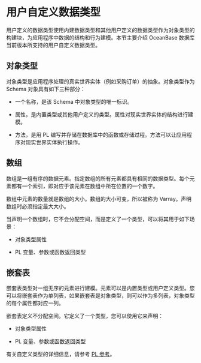 用户自定义数据类型 
==============================

用户定义的数据类型使用内建数据类型和其他用户定义的数据类型作为对象类型的构建块，为应用程序中数据的结构和行为建模。本节主要介绍 OceanBase 数据库当前版本所支持的用户自定义数据类型。

对象类型 
-------------------------

对象类型是应用程序处理的真实世界实体（例如采购订单）的抽象。对象类型作为 Schema 对象具有如下三种部分：

* 一个名称，是该 Schema 中对象类型的唯一标识。

  

* 属性，是内置类型或其他用户定义的类型。属性对现实世界实体的结构进行建模。

  

* 方法，是用 PL 编写并存储在数据库中的函数或存储过程。方法可以让应用程序对现实世界实体执行操作。

  




数组 
-----------------------

数组是一组有序的数据元素。指定数组的所有元素都具有相同的数据类型。每个元素都有一个索引，即对应于该元素在数组中所在位置的一个数字。

数组中元素的数量就是数组的大小。数组的大小可变，所以被称为 Varray。声明数组时必须指定最大大小。

当声明一个数组时，它不会分配空间，而是定义了一个类型，可以将其用于如下场景：

* 对象类型属性

  

* PL 变量、参数或函数返回类型

  




嵌套表 
------------------------

嵌套表类型对一组无序的元素进行建模。元素可以是内置类型或用户定义类型。您可以将嵌套表作为单列表，如果嵌套表是对象类型，则可以作为多列表，对象类型的每个属性都对应一列。

嵌套表定义不分配空间。它定义了一个类型，您可以使用它来声明：

* 对象类型属性

  

* PL 变量、参数或函数返回类型

  




有关自定义类型的详细信息，请参考 [PL 参考](https://www.oceanbase.com/docs/oceanbase-database/oceanbase-database/V3.2.1/pl-introduction-1)。
